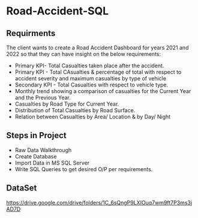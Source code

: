 # Road-Accident-SQL 
## Requirments
The client wants to create a Road Accident Dashboard for years 2021 and 2022 so that they can have insight on the below requirements:
* Primary KPI- Total Casualties taken place after the accident.
* Primary KPI - Total CAsualties & percentage of total with respect to accident severity and maximum casualties by type of vehicle
* Secondary KPI - Total Casualties with respect to vehicle type.
* Monthly trend showing a comparison of casualties for the Current Year and the Previous Year.
* Casualties by Road Type for Current Year.
* Distribution of Total Casualties by Road Surface.
* Relation between Casualties by Area/ Location & by Day/ Night

## Steps in Project
* Raw Data Walkthrough
* Create Database
* Import Data in MS SQL Server
* Write SQL Queries to get desired O/P per requirements.

## DataSet
https://drive.google.com/drive/folders/1C_6sQngP9LXIOuq7wm9ft7P3ms3jAD7D



